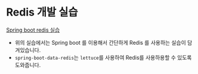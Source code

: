 # Redis 개발 실습
[Spring boot redis 실습](./spring-redis-starter/)

- 위의 실습에서는 Spring boot 를 이용해서 간단하게 Redis 를 사용하는 실습이 담겨있습니다.
- `spring-boot-data-redis`는 `lettuce`를 사용하여 Redis를 사용하용할 수 있도록 도와줍니다.
